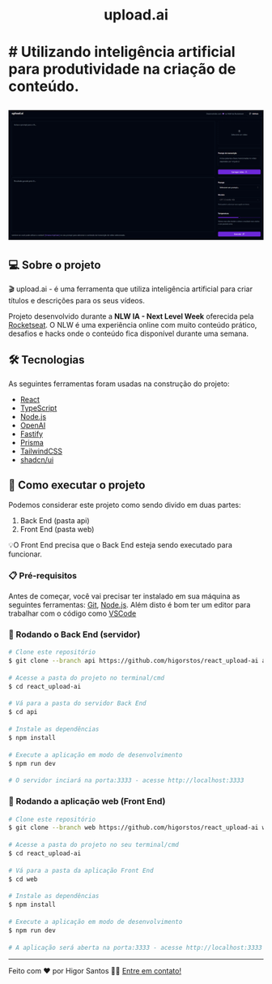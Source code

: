 <h1 align="center">
  upload.ai
<h1>
#
Utilizando inteligência artificial para produtividade na criação de conteúdo.

<h2 align="center">
    <img alt="" title="" src="./.github/preview.png" />
</h2>

## 💻 Sobre o projeto

🎬 upload.ai - é uma ferramenta que utiliza inteligência artificial para criar títulos e descrições para os seus vídeos.

Projeto desenvolvido durante a **NLW IA - Next Level Week** oferecida pela [Rocketseat](rs).
O NLW é uma experiência online com muito conteúdo prático, desafios e hacks onde o conteúdo fica disponível durante uma semana.

## 🛠 Tecnologias

As seguintes ferramentas foram usadas na construção do projeto:

- [React][reactjs]
- [TypeScript][typescript]
- [Node.js][nodejs]
- [OpenAI][openai]
- [Fastify][fastify]
- [Prisma][prisma]
- [TailwindCSS][tailwind]
- [shadcn/ui][shadcn]

## 🚀 Como executar o projeto

Podemos considerar este projeto como sendo divido em duas partes:
1. Back End (pasta api) 
2. Front End (pasta web)

💡O Front End precisa que o Back End esteja sendo executado para funcionar.

### 📋 Pré-requisitos

Antes de começar, você vai precisar ter instalado em sua máquina as seguintes ferramentas:
[Git](https://git-scm.com), [Node.js][nodejs]. 
Além disto é bom ter um editor para trabalhar com o código como [VSCode][vscode]

### 🎲 Rodando o Back End (servidor)

```bash
# Clone este repositório
$ git clone --branch api https://github.com/higorstos/react_upload-ai api

# Acesse a pasta do projeto no terminal/cmd
$ cd react_upload-ai

# Vá para a pasta do servidor Back End
$ cd api

# Instale as dependências
$ npm install

# Execute a aplicação em modo de desenvolvimento
$ npm run dev

# O servidor inciará na porta:3333 - acesse http://localhost:3333 
```

### 🧭 Rodando a aplicação web (Front End)

```bash
# Clone este repositório
$ git clone --branch web https://github.com/higorstos/react_upload-ai web

# Acesse a pasta do projeto no seu terminal/cmd
$ cd react_upload-ai

# Vá para a pasta da aplicação Front End
$ cd web

# Instale as dependências
$ npm install

# Execute a aplicação em modo de desenvolvimento
$ npm run dev

# A aplicação será aberta na porta:3333 - acesse http://localhost:3333
```

---
Feito com ❤️ por Higor Santos 👋🏽 [Entre em contato!](https://www.linkedin.com/in/higorstos/)

[reactjs]: https://reactjs.org
[nodejs]: https://nodejs.org/
[typescript]: https://www.typescriptlang.org/
[vscode]: https://code.visualstudio.com/
[rs]: https://rocketseat.com.br
[tailwind]: https://tailwindcss.com/
[shadcn]: https://ui.shadcn.com/
[openai]: https://openai.com/
[fastify]: https://fastify.dev/
[prisma]: https://www.prisma.io/

